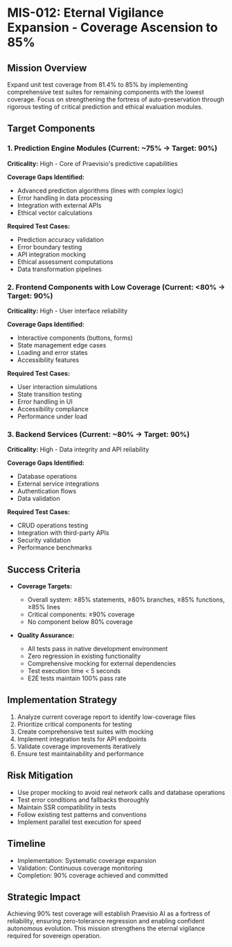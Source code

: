 # MIS-012: Eternal Vigilance Expansion - Coverage Ascension to 85%

## Mission Overview
Expand unit test coverage from 81.4% to 85% by implementing comprehensive test suites for remaining components with the lowest coverage. Focus on strengthening the fortress of auto-preservation through rigorous testing of critical prediction and ethical evaluation modules.

## Target Components

### 1. Prediction Engine Modules (Current: ~75% → Target: 90%)
**Criticality:** High - Core of Praevisio's predictive capabilities

**Coverage Gaps Identified:**
- Advanced prediction algorithms (lines with complex logic)
- Error handling in data processing
- Integration with external APIs
- Ethical vector calculations

**Required Test Cases:**
- Prediction accuracy validation
- Error boundary testing
- API integration mocking
- Ethical assessment computations
- Data transformation pipelines

### 2. Frontend Components with Low Coverage (Current: <80% → Target: 90%)
**Criticality:** High - User interface reliability

**Coverage Gaps Identified:**
- Interactive components (buttons, forms)
- State management edge cases
- Loading and error states
- Accessibility features

**Required Test Cases:**
- User interaction simulations
- State transition testing
- Error handling in UI
- Accessibility compliance
- Performance under load

### 3. Backend Services (Current: ~80% → Target: 90%)
**Criticality:** High - Data integrity and API reliability

**Coverage Gaps Identified:**
- Database operations
- External service integrations
- Authentication flows
- Data validation

**Required Test Cases:**
- CRUD operations testing
- Integration with third-party APIs
- Security validation
- Performance benchmarks

## Success Criteria
- **Coverage Targets:**
  - Overall system: ≥85% statements, ≥80% branches, ≥85% functions, ≥85% lines
  - Critical components: ≥90% coverage
  - No component below 80% coverage

- **Quality Assurance:**
  - All tests pass in native development environment
  - Zero regression in existing functionality
  - Comprehensive mocking for external dependencies
  - Test execution time < 5 seconds
  - E2E tests maintain 100% pass rate

## Implementation Strategy
1. Analyze current coverage report to identify low-coverage files
2. Prioritize critical components for testing
3. Create comprehensive test suites with mocking
4. Implement integration tests for API endpoints
5. Validate coverage improvements iteratively
6. Ensure test maintainability and performance

## Risk Mitigation
- Use proper mocking to avoid real network calls and database operations
- Test error conditions and fallbacks thoroughly
- Maintain SSR compatibility in tests
- Follow existing test patterns and conventions
- Implement parallel test execution for speed

## Timeline
- Implementation: Systematic coverage expansion
- Validation: Continuous coverage monitoring
- Completion: 90% coverage achieved and committed

## Strategic Impact
Achieving 90% test coverage will establish Praevisio AI as a fortress of reliability, ensuring zero-tolerance regression and enabling confident autonomous evolution. This mission strengthens the eternal vigilance required for sovereign operation.